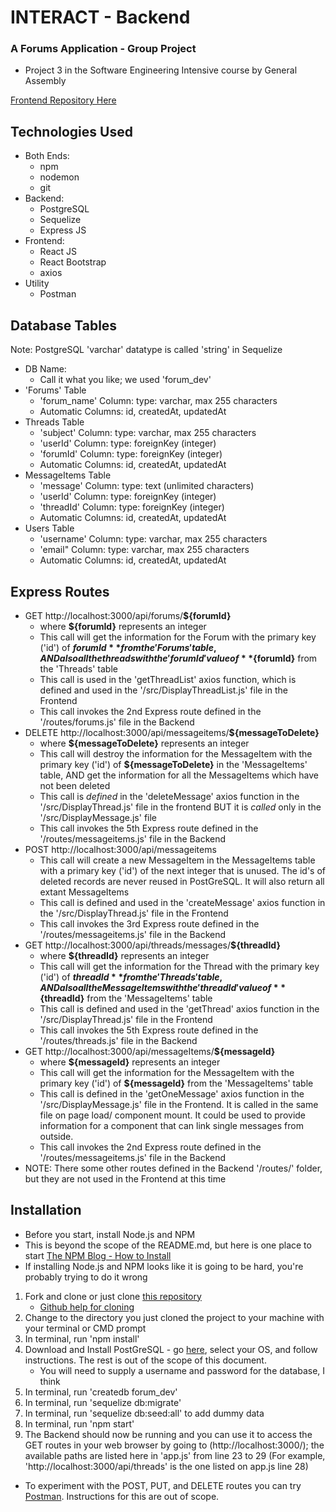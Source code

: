 # INTERACT - Backend
### A Forums Application - Group Project
- Project 3 in the Software Engineering Intensive course by General Assembly

[Frontend Repository Here](https://github.com/CutieChina/project3-frontend-starter)

## Technologies Used
- Both Ends:
  - npm
  - nodemon
  - git
- Backend:
  - PostgreSQL
  - Sequelize
  - Express JS
- Frontend:
  - React JS
  - React Bootstrap
  - axios
- Utility
  - Postman

## Database Tables
Note: PostgreSQL 'varchar' datatype is called 'string' in Sequelize
- DB Name:
  - Call it what you like; we used 'forum_dev'
- 'Forums' Table
  - 'forum_name' Column: type: varchar, max 255 characters
  - Automatic Columns: id, createdAt, updatedAt
- Threads Table
  - 'subject' Column: type: varchar, max 255 characters
  - 'userId' Column: type: foreignKey (integer)
  - 'forumId' Column: type: foreignKey (integer)
  - Automatic Columns: id, createdAt, updatedAt
- MessageItems Table
  - 'message' Column: type: text (unlimited characters)
  - 'userId' Column: type: foreignKey (integer)
  - 'threadId' Column: type: foreignKey (integer)
  - Automatic Columns: id, createdAt, updatedAt
- Users Table
  - 'username' Column: type: varchar, max 255 characters
  - 'email" Column: type: varchar, max 255 characters
  - Automatic Columns: id, createdAt, updatedAt

## Express Routes
- GET http://localhost:3000/api/forums/**${forumId}**
  - where **${forumId}** represents an integer
  - This call will get the information for the Forum with the primary key ('id') of **${forumId}** from the 'Forums' table,
  AND also all the threads with the 'forumId' value of **${forumId}** from the 'Threads' table
  - This call is used in the 'getThreadList' axios function, which is defined and used in the '/src/DisplayThreadList.js' file in the Frontend 
  - This call invokes the 2nd Express route defined in the '/routes/forums.js' file in the Backend
- DELETE http://localhost:3000/api/messageitems/**${messageToDelete}** 
  - where **${messageToDelete}** represents an integer
  - This call will destroy the information for the MessageItem with the primary key ('id') of **${messageToDelete}** in the 'MessageItems' table, AND get the information for all the MessageItems which have not been deleted
  - This call is *defined* in the 'deleteMessage' axios function in the '/src/DisplayThread.js' file in the frontend BUT it is *called* only in the '/src/DisplayMessage.js' file
  - This call invokes the 5th Express route defined in the '/routes/messageitems.js' file in the Backend
- POST http://localhost:3000/api/messageitems
  - This call will create a new MessageItem in the MessageItems table with a primary key ('id') of the next integer that is unused. The id's of deleted records are never reused in PostGreSQL. It will also return all extant MessageItems
  - This call is defined and used in the 'createMessage' axios function in the '/src/DisplayThread.js' file in the Frontend
  - This call invokes the 3rd Express route defined in the '/routes/messageitems.js' file in the Backend
- GET http://localhost:3000/api/threads/messages/**${threadId}**
  - where **${threadId}** represents an integer
  - This call will get the information for the Thread with the primary key ('id') of **${threadId}** from the 'Threads' table,
  AND also all the MessageItems with the 'threadId' value of **${threadId}** from the 'MessageItems' table
  - This call is defined and used in the 'getThread' axios function in the '/src/DisplayThread.js' file in the Frontend
  - This call invokes the 5th Express route defined in the '/routes/threads.js' file in the Backend
- GET http://localhost:3000/api/messageItems/**${messageId}**
  - where **${messageId}** represents an integer
  - This call will get the information for the MessageItem with the primary key ('id') of **${messageId}** from the 'MessageItems' table
  - This call is defined in the 'getOneMessage' axios function in the '/src/DisplayMessage.js' file in the Frontend. It is called in the same file on page load/ component mount. It could be used to provide information for a component that can link single messages from outside.
  - This call invokes the 2nd Express route defined in the '/routes/messageitems.js' file in the Backend
- NOTE: There some other routes defined in the Backend '/routes/' folder, but they are not used in the Frontend at this time

## Installation
- Before you start, install Node.js and NPM
- This is beyond the scope of the README.md, but here is one place to start [The NPM Blog - How to Install](https://blog.npmjs.org/post/85484771375/how-to-install-npm)
- If installing Node.js and NPM looks like it is going to be hard, you're probably trying to do it wrong

1. Fork and clone or just clone [this repository](https://github.com/cooper-dozier/project3-backend-starter)
    - [Github help for cloning](https://help.github.com/en/github/creating-cloning-and-archiving-repositories/cloning-a-repository)
1. Change to the directory you just cloned the project to your machine with your terminal or CMD prompt
1. In terminal, run 'npm install'
1. Download and Install PostGreSQL -  go [here](https://www.postgresql.org/download/), select your OS, and follow instructions. The rest is out of the scope of this document.
    - You will need to supply a username and password for the database, I think 
1. In terminal, run 'createdb forum_dev'
1. In terminal, run 'sequelize db:migrate'
1. In terminal, run 'sequelize db:seed:all' to add dummy data
1. In terminal, run 'npm start'
1. The Backend should now be running and you can use it to access the GET routes in your web browser by going to (http://localhost:3000/); the available paths are listed here in 'app.js' from line 23 to 29
(For example, 'http://localhost:3000/api/threads' is the one listed on app.js line 28)
- To experiment with the POST, PUT, and DELETE routes you can try [Postman](https://www.getpostman.com/). Instructions for this are out of scope.